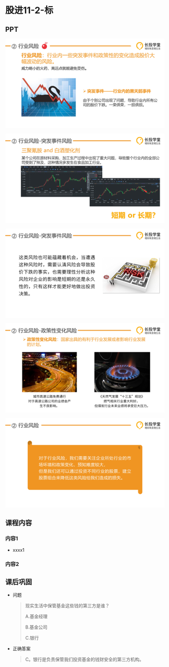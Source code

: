 # 股进11-2-标

## PPT

![课程ppt](assets/11-2-1.jpg)

![课程ppt](assets/11-2-2.jpg)

![课程ppt](assets/11-2-3.jpg)

![课程ppt](assets/11-2-4.jpg)

![课程ppt](assets/11-2-5.jpg)

## 课程内容

### 内容1

- xxxx1

  > 

### 内容2

## 课后巩固

- 问题

  > 现实生活中保管基金这些钱的第三方是谁？
  >
  > A.基金经理
  >
  > B.基金公司
  >
  > C.银行

- 正确答案

  > C。银行是负责保管我们投资基金的钱财安全的第三方机构。